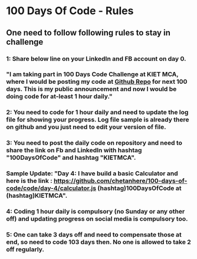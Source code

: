 # 100 Days Of Code - Rules

## One need to follow following rules to stay in challenge

### 1: Share below line on your LinkedIn and FB account on day 0.
### "I am taking part in 100 Days Code Challenge at KIET MCA, where I would be posting my code at [Github Repo](https://github.com/chetanhere/100-days-of-code) for next 100 days. This is my public announcement and now I would be doing code for at-least 1 hour daily."

### 2: You need to code for 1 hour daily and need to update the log file for showing your progress. Log file sample is already there on github and you just need to edit your version of file.

### 3: You need to post the daily code on repository and need to share the link on Fb and LinkedIn with hashtag "100DaysOfCode" and hashtag "KIETMCA".
### Sample Update: "Day 4: I have build a basic Calculator and here is the link : https://github.com/chetanhere/100-days-of-code/code/day-4/calculator.js (hashtag)100DaysOfCode at (hashtag)KIETMCA".

### 4: Coding 1 hour daily is compulsory (no Sunday or any other off) and updating progress on social media is compulsory too.

### 5: One can take 3 days off and need to compensate those at end, so need to code 103 days then. No one is allowed to take 2 off regularly.
